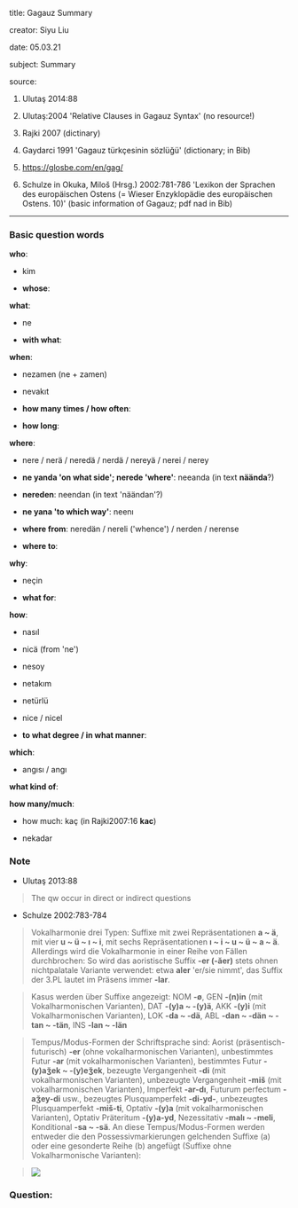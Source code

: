 
title: Gagauz Summary

creator: Siyu Liu

date: 05.03.21

subject: Summary

source: 

1. Ulutaş 2014:88

2. Ulutaş:2004 'Relative Clauses in Gagauz Syntax' (no resource!)

3. Rajki 2007 (dictinary)

4. Gaydarci 1991 'Gagauz türkçesinin sözlüğü' (dictionary; in Bib)

5. https://glosbe.com/en/gag/

6. Schulze in Okuka, Miloš (Hrsg.) 2002:781-786 'Lexikon der Sprachen des europäischen Ostens (= Wieser Enzyklopädie des europäischen Ostens. 10)' (basic information of Gagauz; pdf nad in Bib)

----

### Basic question words

**who**: 

 - kim
 
 - **whose**: 
 
**what**: 

 - ne
 
 - **with what**: 
 
**when**: 

 - nezamen (ne + zamen)
 
 - nevakıt
 
 - **how many times / how often**:	
 
 - **how long**: 	
 
**where**: 

 - nere / nerä / neredä / nerdä / nereyä / nerei / nerey

 - **ne yanda 'on what side'; nerede 'where'**: neeanda (in text **näända**?)
 
 - **nereden**: neendan (in text 'näändan'?)

 - **ne yana 'to which way'**: neenı
  
 - **where from**: neredän / nereli ('whence') / nerden / nerense
 
 - **where to**: 
 
**why**: 

 - neçin
 
 - **what for**:

**how**: 

 - nasıl

 - nicä (from 'ne')

 - nesoy

 - netakım

 - netürlü

 - nice / nicel
 
 - **to what degree / in what manner**: 
  
**which**: 

 - angısı / angı
  
**what kind of**: 

**how many/much**: 
 
 - how much: kaç (in Rajki2007:16 **kac**)

 - nekadar


### Note

- Ulutaş 2013:88

> The qw occur in direct or indirect questions

- Schulze 2002:783-784

> Vokalharmonie drei Typen: Suffixe mit zwei Repräsentationen **a ~ ä**, mit vier **u ~ ü ~ ı ~ i**, mit sechs Repräsentationen **ı ~ i ~ u ~ ü ~ a ~ ä**. Allerdings wird die Vokalharmonie in einer Reihe von Fällen durchbrochen: So wird das aoristische Suffix **-er (-ăer)** stets ohnen nichtpalatale Variante verwendet: etwa **aler** 'er/sie nimmt', das Suffix der 3.PL lautet im Präsens immer **-lar**.

> Kasus werden über Suffixe angezeigt: NOM **-ø**, GEN **-(n)in** (mit Vokalharmonischen Varianten), DAT **-(y)a ~ -(y)ä**, AKK **-(y)i** (mit Vokalharmonischen Varianten), LOK **-da ~ -dä**, ABL **-dan ~ -dän ~ -tan ~ -tän**, INS **-lan ~ -län**

> Tempus/Modus-Formen der Schriftsprache sind: Aorist (präsentisch-futurisch) **-er** (ohne vokalharmonischen Varianten), unbestimmtes Futur **-ar** (mit vokalharmonischen Varianten), bestimmtes Futur **-(y)aʒ̆ek ~ -(y)eʒ̆ek**, bezeugte Vergangenheit **-di** (mit vokalharmonischen Varianten), unbezeugte Vergangenheit **-miš** (mit vokalharmonischen Varianten), Imperfekt **-ar-dı**, Futurum perfectum **-aʒ̆ey-di** usw., bezeugtes Plusquamperfekt **-di-yd-**, unbezeugtes Plusquamperfekt **-miš-ti**, Optativ **-(y)a** (mit vokalharmonischen Varianten), Optativ Präteritum **-(y)a-yd**, Nezessitativ **-malı ~ -meli**, Konditional **-sa ~ -sä**. An diese Tempus/Modus-Formen werden entweder die den Possessivmarkierungen gelchenden Suffixe (a) oder eine gesonderte Reihe (b) angefügt (Suffixe ohne Vokalharmonische Varianten):

> ![](https://user-images.githubusercontent.com/33869669/110104864-f9ddb880-7da7-11eb-8adb-bba04f10e2d5.png)

### Question:

